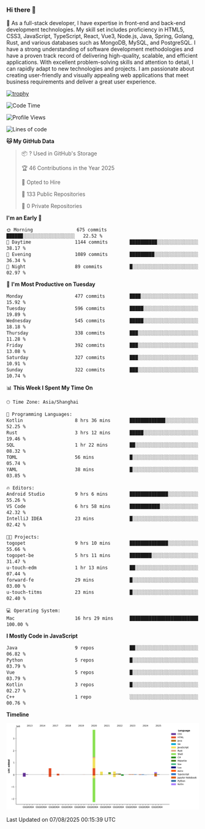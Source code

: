 ### Hi there 👋

🌱 As a full-stack developer, I have expertise in front-end and back-end development technologies. My skill set includes proficiency in HTML5, CSS3, JavaScript, TypeScript, React, Vue3, Node.js, Java, Spring, Golang, Rust, and various databases such as MongoDB, MySQL, and PostgreSQL. I have a strong understanding of software development methodologies and have a proven track record of delivering high-quality, scalable, and efficient applications. With excellent problem-solving skills and attention to detail, I can rapidly adapt to new technologies and projects. I am passionate about creating user-friendly and visually appealing web applications that meet business requirements and deliver a great user experience.

[![trophy](https://github-profile-trophy.vercel.app/?username=elton&rank=SECRET,SSS,SS,S,AAA,AA,A&theme=onedark&no-frame=true&margin-w=10)](https://github.com/ryo-ma/github-profile-trophy)

<!--START_SECTION:waka-->
![Code Time](http://img.shields.io/badge/Code%20Time-1%2C842%20hrs%2024%20mins-blue)

![Profile Views](http://img.shields.io/badge/Profile%20Views-1-blue)

![Lines of code](https://img.shields.io/badge/From%20Hello%20World%20I%27ve%20Written-5.8%20million%20lines%20of%20code-blue)

**🐱 My GitHub Data** 

> 📦 ? Used in GitHub's Storage 
 > 
> 🏆 46 Contributions in the Year 2025
 > 
> 💼 Opted to Hire
 > 
> 📜 133 Public Repositories 
 > 
> 🔑 0 Private Repositories 
 > 
**I'm an Early 🐤** 

```text
🌞 Morning                675 commits         ██████░░░░░░░░░░░░░░░░░░░   22.52 % 
🌆 Daytime                1144 commits        ██████████░░░░░░░░░░░░░░░   38.17 % 
🌃 Evening                1089 commits        █████████░░░░░░░░░░░░░░░░   36.34 % 
🌙 Night                  89 commits          █░░░░░░░░░░░░░░░░░░░░░░░░   02.97 % 
```
📅 **I'm Most Productive on Tuesday** 

```text
Monday                   477 commits         ████░░░░░░░░░░░░░░░░░░░░░   15.92 % 
Tuesday                  596 commits         █████░░░░░░░░░░░░░░░░░░░░   19.89 % 
Wednesday                545 commits         █████░░░░░░░░░░░░░░░░░░░░   18.18 % 
Thursday                 338 commits         ███░░░░░░░░░░░░░░░░░░░░░░   11.28 % 
Friday                   392 commits         ███░░░░░░░░░░░░░░░░░░░░░░   13.08 % 
Saturday                 327 commits         ███░░░░░░░░░░░░░░░░░░░░░░   10.91 % 
Sunday                   322 commits         ███░░░░░░░░░░░░░░░░░░░░░░   10.74 % 
```


📊 **This Week I Spent My Time On** 

```text
🕑︎ Time Zone: Asia/Shanghai

💬 Programming Languages: 
Kotlin                   8 hrs 36 mins       █████████████░░░░░░░░░░░░   52.25 % 
Rust                     3 hrs 12 mins       █████░░░░░░░░░░░░░░░░░░░░   19.46 % 
SQL                      1 hr 22 mins        ██░░░░░░░░░░░░░░░░░░░░░░░   08.32 % 
TOML                     56 mins             █░░░░░░░░░░░░░░░░░░░░░░░░   05.74 % 
YAML                     38 mins             █░░░░░░░░░░░░░░░░░░░░░░░░   03.85 % 

🔥 Editors: 
Android Studio           9 hrs 6 mins        ██████████████░░░░░░░░░░░   55.26 % 
VS Code                  6 hrs 58 mins       ███████████░░░░░░░░░░░░░░   42.32 % 
IntelliJ IDEA            23 mins             █░░░░░░░░░░░░░░░░░░░░░░░░   02.42 % 

🐱‍💻 Projects: 
togopet                  9 hrs 10 mins       ██████████████░░░░░░░░░░░   55.66 % 
togopet-be               5 hrs 11 mins       ████████░░░░░░░░░░░░░░░░░   31.47 % 
u-touch-edm              1 hr 13 mins        ██░░░░░░░░░░░░░░░░░░░░░░░   07.44 % 
forward-fe               29 mins             █░░░░░░░░░░░░░░░░░░░░░░░░   03.00 % 
u-touch-titms            23 mins             █░░░░░░░░░░░░░░░░░░░░░░░░   02.40 % 

💻 Operating System: 
Mac                      16 hrs 29 mins      █████████████████████████   100.00 % 
```

**I Mostly Code in JavaScript** 

```text
Java                     9 repos             ██░░░░░░░░░░░░░░░░░░░░░░░   06.82 % 
Python                   5 repos             █░░░░░░░░░░░░░░░░░░░░░░░░   03.79 % 
Vue                      5 repos             █░░░░░░░░░░░░░░░░░░░░░░░░   03.79 % 
Kotlin                   3 repos             █░░░░░░░░░░░░░░░░░░░░░░░░   02.27 % 
C++                      1 repo              ░░░░░░░░░░░░░░░░░░░░░░░░░   00.76 % 
```



**Timeline**

![Lines of Code chart](https://raw.githubusercontent.com/elton/elton/main/assets/bar_graph.png)


 Last Updated on 07/08/2025 00:15:39 UTC
<!--END_SECTION:waka-->

<!--
**elton/elton** is a ✨ _special_ ✨ repository because its `README.md` (this file) appears on your GitHub profile.

Here are some ideas to get you started:

- 🔭 I’m currently working on ...
- 🌱 I’m currently learning ...
- 👯 I’m looking to collaborate on ...
- 🤔 I’m looking for help with ...
- 💬 Ask me about ...
- 📫 How to reach me: ...
- 😄 Pronouns: ...
- ⚡ Fun fact: ...
-->
